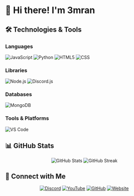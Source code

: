 # 👋 Hi there! I'm 3mran


## 🛠️ Technologies & Tools

### Languages
![JavaScript](https://img.shields.io/badge/JavaScript-F7DF1E?style=for-the-badge&logo=javascript&logoColor=black)
![Python](https://img.shields.io/badge/Python-3776AB?style=for-the-badge&logo=python&logoColor=white)
![HTML5](https://img.shields.io/badge/HTML5-E34F26?style=for-the-badge&logo=html5&logoColor=white)
![CSS](https://img.shields.io/badge/CSS-1572B6?style=for-the-badge&logo=css3&logoColor=white)

### Libraries

![Node.js](https://img.shields.io/badge/Node.js-43853D?style=for-the-badge&logo=node.js&logoColor=white)
![Discord.js](https://img.shields.io/badge/Discord.js-5865F2?style=for-the-badge&logo=discord&logoColor=white)

### Databases
![MongoDB](https://img.shields.io/badge/MongoDB-4EA94B?style=for-the-badge&logo=mongodb&logoColor=white)

### Tools & Platforms
![VS Code](https://img.shields.io/badge/VS_Code-0078D4?style=for-the-badge&logo=visual%20studio%20code&logoColor=white)

## 📊 GitHub Stats

<div align="center">
  <img src="https://github-readme-stats.vercel.app/api?username=3mran7&show_icons=true&theme=radical" alt="GitHub Stats" />
  <img src="https://github-readme-streak-stats.herokuapp.com/?user=3mran7&theme=radical" alt="GitHub Streak" />
</div>


## 🤝 Connect with Me

<div align="center">
  
[![Discord](https://img.shields.io/badge/..%231234-5865F2?style=for-the-badge&logo=discord&logoColor=white)](https://discord.com/users/YOUR_DISCORD_ID)
[![YouTube](https://img.shields.io/badge/YouTube-FF0000?style=for-the-badge&logo=youtube&logoColor=white)](https://youtube.com/@3mran77)
[![GitHub](https://img.shields.io/badge/GitHub-Follow-181717?style=for-the-badge&logo=github&logoColor=white)](https://github.com/3mran7)
[![Website](https://img.shields.io/badge/Website-Visit-FF7139?style=for-the-badge&logo=Firefox-Browser&logoColor=white)](https://mayorstudio.xyz)

</div>
